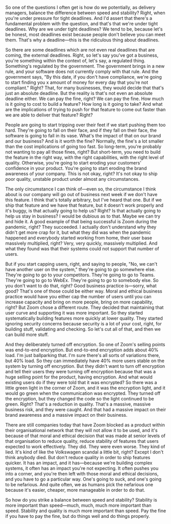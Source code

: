 So one of the questions I often get is how do we potentially, as delivery managers, balance the difference between speed and stability? Right, when you're under pressure for tight deadlines. And I'd assert that there's a fundamental problem with the question, and that's that we're under tight deadlines. Why are we under tight deadlines? We tend to be, because let's be honest, most deadlines exist because people don't believe you can meet them. That's why a deadline—this is the ridiculous thing about deadlines.

So there are some deadlines which are not even real deadlines that are coming, the external deadlines. Right, so let's say you've got a business, you're something within the context of, let's say, a regulated thing. Something's regulated by the government. The government brings in a new rule, and your software does not currently comply with that rule. And the government says, "By this date, if you don't have compliance, we're going to start finding you x amount of money for every day that you're not compliant." Right? That, for many businesses, they would decide that that's just an absolute deadline. But the reality is that's not even an absolute deadline either. We can pay the fine, right? We can pay the fine. How much is it going to cost to build a feature? How long is it going to take? And what are the implications of trying to push for that feature to come out faster than we are able to deliver that feature? Right?

People are going to start tripping over their feet if we start pushing them too hard. They're going to fall on their face, and if they fall on their face, the software is going to fall in its vase. What's the impact of that on our brand and our business? And is it worth the fine? Normally, the fine's a lot smaller than the cost implications of going too fast. So long-term, you're probably not wanting to pay all those fines, right? But short-term, you need to build the feature in the right way, with the right capabilities, with the right level of quality. Otherwise, you're going to start eroding your customers' confidence in your product. You're going to start eroding the brand awareness of your company. This is not okay, right? It's not okay to ship poor quality, unstable product under almost any circumstances.

The only circumstance I can think of—even so, the circumstance I think about is our company will go out of business next week if we don't have this feature. I think that's totally arbitrary, but I've heard that one. But if we ship that feature and we have that feature, but it doesn't work properly and it's buggy, is that actually going to help us? Right? Is that actually going to help us stay in business? I would be dubious as to that. Maybe we can try and hide it. A good example of that being successful is Zoom during the pandemic, right? They succeeded. I actually don't understand why they didn't get more crap for it, but what they did was when the pandemic happened and everybody started working from home, their user base massively multiplied, right? Very, very quickly, massively multiplied. And what they found was that their systems could not support that number of users.

But if you start capping users, right, and saying to people, "No, we can't have another user on the system," they're going to go somewhere else. They're going to go to your competitors. They're going to go to Teams. They're going to go to WebEx. They're going to go to somebody else. So you don't want to do that, right? Good business practice is—sorry, what good? That's one of those could be either way. Moral and ethical business practice would have you either cap the number of users until you can increase capacity and bring on more people, bring on more capability, right? But Zoom chose a different route. They decided that maintaining that user curve and supporting it was more important. So they started systematically building features more quickly at lower quality. They started ignoring security concerns because security is a lot of your cost, right, for building stuff, validating and checking. So let's cut all of that, and then we can build more stuff.

And they deliberately turned off encryption. So one of Zoom's selling points was end-to-end encryption. But end-to-end encryption adds about 40% load. I'm just ballparking that. I'm sure there's all sorts of variations there, but 40% load. So they can immediately have 40% more users stable on the system by turning off encryption. But they didn't want to turn off encryption and tell their users they were turning off encryption because that was a huge selling point for the product, having encryption. And what would existing users do if they were told that it was encrypted? So there was a little green light in the corner of Zoom, and it was the encryption light, and it would go green when the communication was encrypted. They turned off the encryption, but they changed the code so the light continued to be green. Right? That's a reduction in quality. That's a massive, massive business risk, and they were caught. And that had a massive impact on their brand awareness and a massive impact on their business.

There are still companies today that have Zoom blocked as a product within their organisational network that they will not allow it to be used, and it's because of that moral and ethical decision that was made at senior levels of that organisation to reduce quality, reduce stability of features that users expected to work effectively. They did. They were even worse. They kind of lied. It's kind of like the Volkswagen scandal a little bit, right? Except I don't think anybody died. But don't reduce quality in order to ship features quicker. It has an impact, and it has—because we're building complex systems, it often has an impact you're not expecting. It often pushes you into a corner, and you're then left with those moral and ethical decisions, and you have to go a particular way. One's going to suck, and one's going to be nefarious. And quite often, we as humans pick the nefarious one because it's easier, cheaper, more manageable in order to do that.

So how do you strike a balance between speed and stability? Stability is more important than speed—much, much, much more important than speed. Stability and quality is much more important than speed. Pay the fine if you have to pay the fine, but do things well and do things properly.